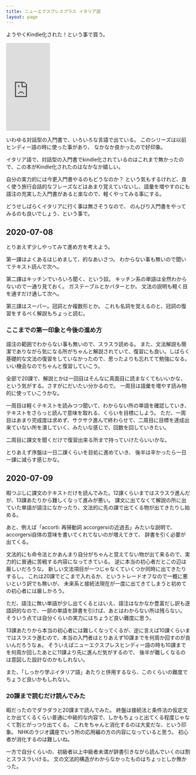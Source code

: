 ```yaml
---
title: ニューエクスプレスプラス イタリア語
layout: page
---
```

ようやくKindle化された！という事で買う。

<iframe style="width:120px;height:240px;" marginwidth="0" marginheight="0" scrolling="no" frameborder="0" src="https://rcm-fe.amazon-adsystem.com/e/cm?ref=qf_sp_asin_til&t=karino203-22&m=amazon&o=9&p=8&l=as1&IS1=1&detail=1&asins=4560088268&bc1=ffffff&lt1=_top&fc1=333333&lc1=0066c0&bg1=ffffff&f=ifr"> </iframe>

いわゆる対話型の入門書で、いろいろな言語で出ている。
このシリーズは以前ヒンディー語の時に使った事があり、
なかなか良かったので好印象。

イタリア語で、対話型の入門書でkindle化されているのはこれまで無かったので、この本がKindle化されたのはなかなか嬉しい。

自分の実力的には今更入門書やるのもどうなのか？
という気もするけれど、良く使う旅行会話的なフレーズなどはあまり覚えていないし、語彙を増やすのにも語注の充実した入門書があると楽なので、軽くやってみる事にする。

どうせしばらくイタリアに行く事は無さそうなので、
のんびり入門書をやってみるのも良いでしょう、という事で。

## 2020-07-08

とりあえず少しやってみて進め方を考えよう。

第一課はよくあるはじめまして、的なあいさつ。
わからない事も無いので聞いてテキスト読んで次へ。

第二課はキッチンでいろいろ聞く、という奴。
キッチン系の単語は全然わからないので一通り見ておく。
ガステーブルとかバターとか。
文法の説明も軽く目を通すだけ通して次へ。

第三課はスーパー。冠詞とか複数形とか。
これも名詞を覚えるのと、冠詞の復習をするべく解説もちょっと読む。

### ここまでの第一印象と今後の進め方

語注の範囲でわからない事も無いので、スラスラ読める。
また、文法解説も簡潔でありながら気になる所がちゃんと解説されていて、復習にも良い。しばらく基礎的な文法の復習をしていなかったので、思ったよりも忘れてて勉強になる。
いい機会なのでちゃんと復習していこう。

全部で20課で、解説とかは一回目はそんなに真面目に読まなくてもいいかな、という気がする。さすがにだいたい分かるので。
一周目は語彙を増やす読み物的に使っていこうかな。

一周目は軽くテキストを読みつつ聞いて、わからない所の単語を確認していき、テキストをさらっと読んで意味を取れる、くらいを目標にしよう。
ただ、一周目はあまり完成度は求めず、サクサク進んで終わらせて、二周目に目標を達成出来ていない所を潰していく、みたいな感じで、回数を回していきたい。

二周目に課文を聞くだけで復習出来る所まで持っていけたらいいかな。

とりあえず序盤は一日二課くらいを目処に進めていき、
後半は辛かったら一日一課に減らす感じかな。

## 2020-07-09

暇つぶしに課文のテキストだけを読んでみた。12課くらいまではスラスラ進んだが、13課あたりから難しくなって進みが悪い。
課文に出てなくて解説の所に出ていた単語が語注になかったり、文法的に先の課で出てくる物が出てきたりし始める。

あと、例えば「accorti: 再帰動詞 accorgersiの近過去」みたいな説明で、accorgersi自体の意味を書いてくれてないのが増えてきて、
辞書を引く必要が出てくる。

文法的にも命令法とかあんまり自分がちゃんと覚えてない物が出て来るので、実力的に普通に苦戦する内容になってきている。
逆に本当の初心者だとこの辺は厳しいだろうな。
新しい文法項目が一つじゃなくていくつか同時に出てきたりするし。
これは20課でどこまで入れるか、というトレードオフなので一概に悪いという訳でも無いが、
未来系と接続法現在が一度に出てきてしまうと初めての初心者には厳しかろう。

ただ、語注に無い単語が少し出てくるとはいえ、語注はなかなか豊富だし訳も逐語訳的なので、一部の単語を辞書を引けば、あとはわからない所は残らない。
そういう点では自分くらいの実力にはちょうど良い難度に思う。

13課あたりから本当の初心者には難しくなってくるが、逆に言えば10課くらいまではスラスラ進むので、本当の入門者はとりあえず10課までを何周か回すのが良いんだろうなぁ。
そういえばニューエクスプレスヒンディー語の時も10課までを何周か回したあとに11課より先に進んだ気がするので、
後半が難しくなるのは意図した設計なのかもしれない。

また、「しっかり学ぶイタリア語」あたりと併用するなら、このくらいの難度でちょうど良いかもしれない。

### 20課まで読むだけ読んでみた

暇だったのでダラダラと20課まで読んでみた。
終盤は接続法と条件法の仮定文とか出てくるくらい普通に中級的な内容で、しかもちょっと出てくる程度じゃなくて割とがっつり出てくる。
これをちゃんと消化するのは大変だな、という印象。
NHKのラジオ講座でいう所の応用編の方の内容になっていると思う。
初心者が消化するのは難しいね。

一方で自分くらいの、初級者以上中級者未満が辞書引きながら読んでいくのは割とスラスラいける。
文の文法的構造がわからなかったものはちょっとしか無かった。


